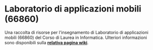 # Laboratorio di applicazioni mobili (66860)

Una raccolta di risorse per l'insegnamento di Laboratorio di applicazioni mobili
(66860) del Corso di Laurea in Informatica.
 Ulteriori informazioni sono disponibili sulla [**relativa pagina wiki**](https://cartabinaria.github.io/wiki/raccolte-di-risorse/index.html).
